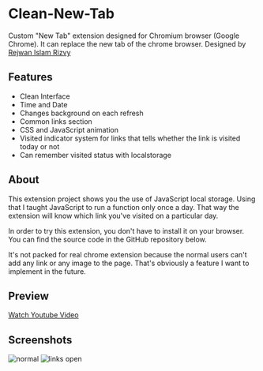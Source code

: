 # Clean-New-Tab
Custom "New Tab" extension designed for Chromium browser (Google Chrome). It can replace the new tab of the chrome browser. Designed by [Rejwan Islam Rizvy](https://www.facebook.com/RIR360)
## Features
* Clean Interface
* Time and Date 
* Changes background on each refresh
* Common links section
* CSS and JavaScript animation
* Visited indicator system for links that tells whether the link is visited today or not
* Can remember visited status with localstorage
## About
This extension project shows you the use of JavaScript local storage. Using that I taught JavaScript to run a function only once a day. That way the extension will know which link you've visited on a particular day.

In order to try this extension, you don't have to install it on your browser. You can find the source code in the GitHub repository below. 

It's not packed for real chrome extension because the normal users can't add any link or any image to the page. That's obviously a feature I want to implement in the future.

## Preview
[Watch Youtube Video](https://youtu.be/BVyTt3QJfIA)
## Screenshots
![normal](https://user-images.githubusercontent.com/50569315/114199091-cfb68200-9975-11eb-88e3-6d585ef5ca7c.png)
![links open](https://user-images.githubusercontent.com/50569315/114199080-cd542800-9975-11eb-8318-fbb06d754f3d.png)
